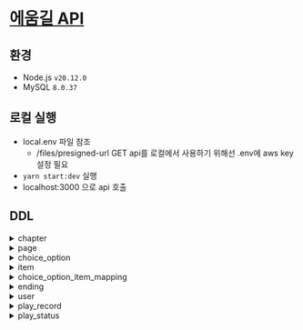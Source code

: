 # [에움길 API](http://aeum-gil.com)

## 환경
- Node.js `v20.12.0`
- MySQL `8.0.37`

## 로컬 실행
- local.env 파일 참조
  - /files/presigned-url GET api를 로컬에서 사용하기 위해선 .env에 aws key 설정 필요
- `yarn start:dev` 실행
- localhost:3000 으로 api 호출

## DDL

<details close>
	<summary>chapter</summary>
	
	create table chapter (
		id            int unsigned auto_increment primary key,
		title         varchar(50)                        null comment '챕터 제목',
		image         varchar(400)                       not null comment '배경 이미지',
		first_page_id int unsigned                       null comment '챕터의 첫 번째 page.id',
		created_at    datetime default CURRENT_TIMESTAMP not null,
		updated_at    datetime default CURRENT_TIMESTAMP not null on update CURRENT_TIMESTAMP,
		constraint chapter_page_id_fk
			foreign key (first_page_id) references page (id)
	) comment '챕터';
</details>
<details close>
	<summary>page</summary>
	
	CREATE TABLE page (
		id          int unsigned AUTO_INCREMENT PRIMARY KEY,
		chapter_id int unsigned                       null,
		place      varchar(30)                        not null comment '장소',
		content     text                               NOT NULL COMMENT '본문',
		created_at  datetime DEFAULT CURRENT_TIMESTAMP NOT NULL,
		updated_at  datetime DEFAULT CURRENT_TIMESTAMP NOT NULL ON UPDATE CURRENT_TIMESTAMP
	) COMMENT '페이지';
</details>
<details close>
	<summary>choice_option</summary>
	
	CREATE TABLE choice_option (
		id           int unsigned AUTO_INCREMENT PRIMARY KEY,
		page_id      int unsigned                       NOT NULL COMMENT '선택지가 속한 페이지 id',
		move_target_type tinyint unsigned                   null comment '1: 페이지, 2: 엔딩',
		target_id        int unsigned                       null comment '다음 페이지 id or 엔딩 id',
		order_num    tinyint unsigned                   NOT NULL COMMENT '선택지 순서',
		content      varchar(300)                       NOT NULL COMMENT '내용',
		created_at   datetime DEFAULT CURRENT_TIMESTAMP NOT NULL,
		updated_at   datetime DEFAULT CURRENT_TIMESTAMP NOT NULL ON UPDATE CURRENT_TIMESTAMP,
		CONSTRAINT choice_option_page_id_fk
			FOREIGN KEY (page_id) REFERENCES page (id)
				ON DELETE CASCADE,
	) COMMENT '선택지';

	create index choice_option_target_id_index
    	on choice_option (target_id);
</details>
<details close>
	<summary>item</summary>
	
	CREATE TABLE item (
		id          int unsigned AUTO_INCREMENT PRIMARY KEY,
		name        varchar(100)                       NOT NULL,
		description varchar(200)                       NOT NULL COMMENT '설명',
		importance  tinyint unsigned                   NOT NULL COMMENT '중요도',
		image       varchar(400)                       NOT NULL,
		created_at  datetime DEFAULT CURRENT_TIMESTAMP NOT NULL,
		updated_at  datetime DEFAULT CURRENT_TIMESTAMP NOT NULL ON UPDATE CURRENT_TIMESTAMP
	) COMMENT '아이템';
</details>
<details close>
	<summary>choice_option_item_mapping</summary>

	CREATE TABLE choice_option_item_mapping (
		choice_option_id int unsigned                       NOT NULL,
		item_id          int unsigned                       NOT NULL,
		action_type      tinyint unsigned                   not null comment '1: 획득, 2: 소모, 3: 랜덤 획득',
		created_at       datetime DEFAULT CURRENT_TIMESTAMP NOT NULL,
		updated_at       datetime DEFAULT CURRENT_TIMESTAMP NOT NULL ON UPDATE CURRENT_TIMESTAMP,
		PRIMARY KEY (choice_option_id, item_id),
		CONSTRAINT choice_option_item_mapping_choice_option_id_fk
			FOREIGN KEY (choice_option_id) REFERENCES choice_option (id)
				ON DELETE CASCADE,
		CONSTRAINT choice_option_item_mapping_item_id_fk
			FOREIGN KEY (item_id) REFERENCES item (id)
				ON DELETE CASCADE
	) COMMENT '선택지-아이템 매핑';
</details>
<details close>
	<summary>ending</summary>

	create table ending (
		id          int unsigned auto_increment primary key,
		title       varchar(200)                       not null comment '제목',
		content     text                               not null comment '본문',
		order_num   tinyint unsigned                   not null comment '엔딩 순서',
		return_page_id int unsigned                    not null comment '엔딩 후 되돌아갈 page.id',
		created_at  datetime default CURRENT_TIMESTAMP not null,
		updated_at  datetime default CURRENT_TIMESTAMP not null on update CURRENT_TIMESTAMP,
		constraint ending_uq
			unique (order_num)
		constraint ending_page_id_fk
			foreign key (return_page_id) references page (id)
	) comment '엔딩';
</details>
<details close>
	<summary>user</summary>

	create table user (
		id         int unsigned auto_increment primary key,
		name       varchar(50)                        not null,
		password   varchar(500)                       not null,
		created_at datetime default (now())           not null,
		updated_at datetime default CURRENT_TIMESTAMP not null on update CURRENT_TIMESTAMP,
		constraint user_uq unique (name)
	) comment '유저';
</details>
<details close>
	<summary>play_record</summary>

	create table play_record (
		user_id    int unsigned                       not null,
		page_id    int unsigned                       not null,
		detail_log json                               not null comment '상세 기록',
		created_at datetime default CURRENT_TIMESTAMP not null,
		updated_at datetime default CURRENT_TIMESTAMP not null on update CURRENT_TIMESTAMP,
		primary key (user_id, page_id),
		constraint play_record_page_id_fk
			foreign key (page_id) references page (id)
				on delete cascade,
		constraint play_record_user_id_fk
			foreign key (user_id) references user (id)
				on delete cascade
	) comment '플레이 기록';

	create index play_record_updated_at_index
		on play_record (updated_at desc);
</details>
<details close>
	<summary>play_status</summary>

	create table play_status (
		user_id          int unsigned                       not null primary key,
		move_target_type tinyint unsigned                   not null comment '1: 페이지, 2: 엔딩',
		target_id        int unsigned                       not null comment '다음 페이지 id or 엔딩 id',
		owned_items      json                               not null comment '현재 소유한 아이템 정보',
		created_at       datetime default CURRENT_TIMESTAMP not null,
		updated_at       datetime default CURRENT_TIMESTAMP not null on update CURRENT_TIMESTAMP,
		constraint play_status_user_id_fk
			foreign key (user_id) references user (id)
				on delete cascade
	) comment '유저의 현재 플레이 상태';

	create index play_status_target_id_index
		on play_status (target_id);
</details>